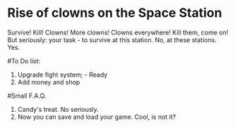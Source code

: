 # Rise of clowns on the Space Station
Survive! Kill! Clowns! More clowns! Clowns everywhere! Kill them, come on!
But seriously: your task - to survive at this station. No, at these stations. Yes.

#To Do list:
1. Upgrade fight system; - Ready
2. Add money and shop

#Small F.A.Q.
1. Candy's treat. No seriously.
2. Now you can save and load your game. Cool, is not it?
